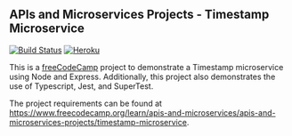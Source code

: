 ## APIs and Microservices Projects - Timestamp Microservice

[![Build Status](https://travis-ci.org/asteffey/timestamp-microservice.svg?branch=master)](https://travis-ci.org/asteffey/timestamp-microservice)
[![Heroku](http://heroku-badge.herokuapp.com/?app=asteffey-timestamp-node)](https://asteffey-timestamp-node.herokuapp.com/)

This is a [freeCodeCamp](https://www.freecodecamp.org/) project to demonstrate a Timestamp microservice using Node and Express.
Additionally, this project also demonstrates the use of Typescript, Jest, and SuperTest.

The project requirements can be found at https://www.freecodecamp.org/learn/apis-and-microservices/apis-and-microservices-projects/timestamp-microservice.
